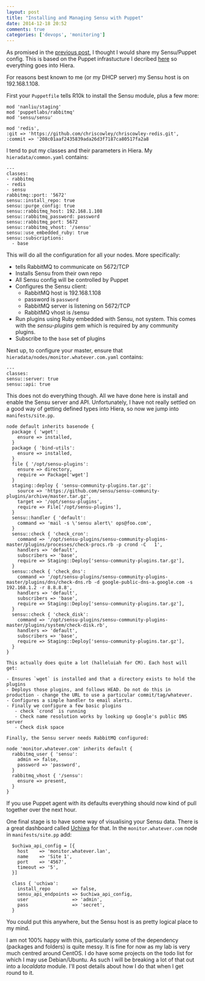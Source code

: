 ```yaml
---
layout: post
title: "Installing and Managing Sensu with Puppet"
date: 2014-12-18 20:52
comments: true
categories: ['devops', 'monitoring']
---
```

As promised in the [previous post](/blog/2014/11/18/installing-rabbitmq-on-centos-7/), I thought I would share my Sensu/Puppet config. This is based on the Puppet infrastucture I decribed [here](/blog/2014/06/25/super-slick-agile-puppet-for-devops/) so everything goes into Hiera.

<!-- more -->

For reasons best known to me (or my DHCP server) my Sensu host is on 192.168.1.108.

First your `Puppetfile` tells R10k to install the Sensu module, plus a few more:

```
mod 'nanliu/staging'
mod 'puppetlabs/rabbitmq'
mod 'sensu/sensu'

mod 'redis',
:git => 'https://github.com/chriscowley/chriscowley-redis.git',
:commit => '208c01aaf2435839ada26d3f7187ca80517fa2a8
```

I tend to put my classes and their parameters in Hiera. My `hieradata/common.yaml` contains:

```
---
classes:
- rabbitmq
- redis
- sensu
rabbitmq::port: '5672'
sensu::install_repo: true
sensu::purge_config: true
sensu::rabbitmq_host: 192.168.1.108
sensu::rabbitmq_password: password
sensu::rabbitmq_port: 5672
sensu::rabbitmq_vhost: '/sensu'
sensu::use_embedded_ruby: true
sensu::subscriptions:
  - base
```

This will do all the configuration for all your nodes. More specifically:

- tells RabbitMQ to communicate on 5672/TCP
- Installs Sensu from their own repo
- All Sensu config will be controlled by Puppet
- Configures the Sensu client:
   - RabbitMQ host is 192.168.1.108
   - password is `password`
   - RabbitMQ server is listening on 5672/TCP
   - RabbitMQ vhost is /sensu
- Run plugins using Ruby embedded with Sensu, not system. This comes with the *sensu-plugins* gem which is required by any community plugins.
- Subscribe to the `base` set of plugins

Next up, to configure your master, ensure that `hieradata/nodes/monitor.whatever.com.yaml` contains:

```
---
classes:
sensu::server: true
sensu::api: true
```

This does not do everything though. All we have done here is install and enable the Sensu server and API. Unfortunately, I have not really settled on a good way of getting defined types into Hiera, so now we jump into `manifests/site.pp`.

```
node default inherits basenode {
  package { 'wget':
    ensure => installed,
  }
  package { 'bind-utils':
    ensure => installed,
  }
  file { '/opt/sensu-plugins':
    ensure => directory,
    require => Package['wget']
  }
  staging::deploy { 'sensu-community-plugins.tar.gz':
    source => 'https://github.com/sensu/sensu-community-plugins/archive/master.tar.gz',
    target => '/opt/sensu-plugins',
    require => File['/opt/sensu-plugins'],
  }
  sensu::handler { 'default':
    command => 'mail -s \'sensu alert\' ops@foo.com',
  }
  sensu::check { 'check_cron':
    command => '/opt/sensu-plugins/sensu-community-plugins-master/plugins/processes/check-procs.rb -p crond -C   1',
    handlers => 'default',
    subscribers => 'base',
    require => Staging::Deploy['sensu-community-plugins.tar.gz'],
  }
  sensu::check { 'check_dns':
    command => '/opt/sensu-plugins/sensu-community-plugins-master/plugins/dns/check-dns.rb -d google-public-dns-a.google.com -s 192.168.1.2 -r 8.8.8.8',
    handlers => 'default',
    subscribers => 'base',
    require => Staging::Deploy['sensu-community-plugins.tar.gz'],
  }
  sensu::check { 'check_disk':
    command => '/opt/sensu-plugins/sensu-community-plugins-master/plugins/system/check-disk.rb',
    handlers => 'default',
    subscribers => 'base',
    require => Staging::Deploy['sensu-community-plugins.tar.gz'],
  }
}

This actually does quite a lot (halleluiah for CM). Each host will get:

- Ensures `wget` is installed and that a directory exists to hold the plugins
- Deploys those plugins, and follows HEAD. Do not do this in production - change the URL to use a particular commit/tag/whatever.
- Configures a simple handler to email alerts.
- Finally we configure a few basic plugins
   - check `crond` is running
   - Check name resolution works by looking up Google's public DNS server
   - Check disk space
   
Finally, the Sensu server needs RabbitMQ configured:

node 'monitor.whatever.com' inherits default {
  rabbitmq_user { 'sensu':
    admin => false,
    password => 'password',
  }
  rabbitmq_vhost { '/sensu':
    ensure => present,
  }
}
```

If you use Puppet agent with its defaults everything should now kind of pull together over the next hour.

One final stage is to have some way of visualising your Sensu data. There is a great dashboard called [Uchiwa](https://github.com/sensu/uchiwa) for that. In the `monitor.whatever.com` node in `manifests/site.pp` add:

```
  $uchiwa_api_config = [{
    host    => 'monitor.whatever.lan',
    name    => 'Site 1',
    port    => '4567',
    timeout => '5',
  }]

  class { 'uchiwa':
    install_repo        => false,
    sensu_api_endpoints => $uchiwa_api_config,
    user                => 'admin',
    pass                => 'secret',
  }

```

You could put this anywhere, but the Sensu host is as pretty logical place to my mind.

I am not 100% happy with this, particularly some of the dependency (packages and folders) is quite messy. It is fine for now as my lab is very much centred around CentOS. I do have some projects on the todo list for which I may use Debian/Ubuntu. As such I will be breaking a lot of that out into a *localdata* module. I'll post details about how I do that when I get round to it.
